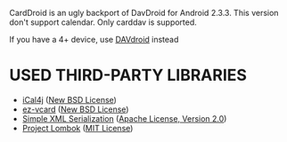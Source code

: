 CardDroid is an ugly backport of DavDroid for Android 2.3.3.
This version don't support calendar. Only carddav is supported.

If you have a 4+ device, use [DAVdroid](http://davdroid.bitfire.at) instead


USED THIRD-PARTY LIBRARIES
==========================

* [iCal4j](http://ical4j.sourceforge.net/) ([New BSD License](http://sourceforge.net/p/ical4j/ical4j/ci/default/tree/LICENSE))
* [ez-vcard](https://code.google.com/p/ez-vcard/) ([New BSD License](http://opensource.org/licenses/BSD-3-Clause))
* [Simple XML Serialization](http://simple.sourceforge.net/) ([Apache License, Version 2.0](http://www.apache.org/licenses/LICENSE-2.0))
* [Project Lombok](http://projectlombok.org/) ([MIT License](http://opensource.org/licenses/mit-license.php))


